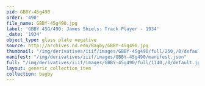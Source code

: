 ```yaml
---
pid: GBBY-45g490
order: '490'
file_name: GBBY-45g490.jpg
label: 'GBBY 45G/490: James Shiels: Track Player - 1934'
_date: '1934'
object_type: glass plate negative
source: http://archives.nd.edu/Bagby/GBBY-45g490.jpg
thumbnail: "/img/derivatives/iiif/images/GBBY-45g490/full/250,/0/default.jpg"
manifest: "/img/derivatives/iiif/images/GBBY-45g490/manifest.json"
full: "/img/derivatives/iiif/images/GBBY-45g490/full/1140,/0/default.jpg"
layout: generic_collection_item
collection: bagby
---
```

